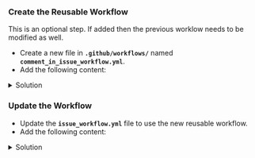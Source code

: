 
###  Create the Reusable Workflow

This is an optional step. If added then the previous worklow needs to be modified as well.

- Create a new file in **`.github/workflows/`** named **`comment_in_issue_workflow.yml`**.
- Add the following content:

<details>
    <summary>Solution</Summary>
    
```yaml


```yaml
name: Write comment to issue

on:
  workflow_call:
    inputs:
      issue_comment:
        required: true
        type: string
      issue_number:
        required: true
        type: number
    secrets:
      temp-token:
        required: true

jobs:
  create-comment:
    runs-on: ubuntu-latest
    steps:
    - name: Add comment to issue
      uses: actions/github-script@v6
        with:
            github-token: ${{ inputs.temp-token }}
            script: |
              const issueComment = context.payload.issue.number;
              github.rest.issues.createComment({
                issue_number: ${{inputs.issue_number}},
                owner: context.repo.owner,
                repo: context.repo.repo,
                body: ${{ inputs.issue_comment }}
              });

```
</details>

###  Update the Workflow

- Update the **`issue_workflow.yml`** file to use the new reusable workflow.
- Add the following content:

<details>
    <summary>Solution</Summary>
    
```yaml

...
name: Issue Triggered Workflow
